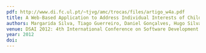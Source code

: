 ```yaml
---
pdf: http://www.di.fc.ul.pt/~tjvg/amc/trocas/files/artigo_w4a.pdf
title: A Web-Based Application to Address Individual Interests of Children with Autism Spectrum Disorders
authors: Margarida Silva, Tiago Guerreiro, Daniel Gonçalves, Hugo Silva
venue: DSAI 2012: 4th International Conference on Software Development for Enhancing Accessibility and Fighting Info-exclusion, Douro, Portugal, July 2012
year: 2012
doi: 
---
```

